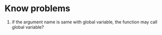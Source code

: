 # Know problems
1. if the argument name is same with global variable, the function may call global variable?
